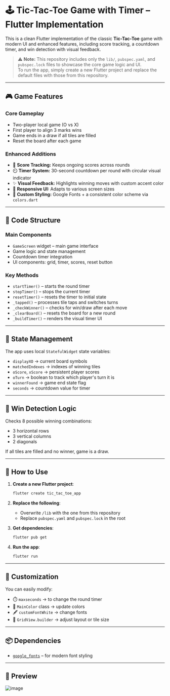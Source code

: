 # 🕹️ Tic-Tac-Toe Game with Timer – Flutter Implementation

This is a clean Flutter implementation of the classic **Tic-Tac-Toe** game with modern UI and enhanced features, including score tracking, a countdown timer, and win detection with visual feedback.

> ⚠️ **Note:** This repository includes only the `lib/`, `pubspec.yaml`, and `pubspec.lock` files to showcase the core game logic and UI.  
> To run the app, simply create a new Flutter project and replace the default files with those from this repository.

---

## 🎮 Game Features

### Core Gameplay
- Two-player local game (O vs X)
- First player to align 3 marks wins
- Game ends in a draw if all tiles are filled
- Reset the board after each game

### Enhanced Additions
- 🧠 **Score Tracking:** Keeps ongoing scores across rounds
- ⏲️ **Timer System:** 30-second countdown per round with circular visual indicator
- ✨ **Visual Feedback:** Highlights winning moves with custom accent color
- 📱 **Responsive UI:** Adapts to various screen sizes
- 🎨 **Custom Styling:** Google Fonts + a consistent color scheme via `colors.dart`

---

## 📁 Code Structure

### Main Components
- `GameScreen` widget – main game interface
- Game logic and state management
- Countdown timer integration
- UI components: grid, timer, scores, reset button

### Key Methods
- `startTimer()` – starts the round timer
- `stopTimer()` – stops the current timer
- `resetTimer()` – resets the timer to initial state
- `_tapped()` – processes tile taps and switches turns
- `_checkWinner()` – checks for win/draw after each move
- `_clearBoard()` – resets the board for a new round
- `_buildTimer()` – renders the visual timer UI

---

## 🧠 State Management

The app uses local `StatefulWidget` state variables:
- `displayXO` → current board symbols
- `matchedIndexes` → indexes of winning tiles
- `oScore`, `xScore` → persistent player scores
- `oTurn` → boolean to track which player's turn it is
- `winnerFound` → game end state flag
- `seconds` → countdown value for timer

---

## 🏁 Win Detection Logic

Checks 8 possible winning combinations:
- 3 horizontal rows
- 3 vertical columns
- 2 diagonals

If all tiles are filled and no winner, game is a draw.

---

## 🧪 How to Use

1. **Create a new Flutter project**:
   ```bash
   flutter create tic_tac_toe_app
   ```

2. **Replace the following**:
   - Overwrite `/lib` with the one from this repository
   - Replace `pubspec.yaml` and `pubspec.lock` in the root

3. **Get dependencies**:
   ```bash
   flutter pub get
   ```

4. **Run the app**:
   ```bash
   flutter run
   ```

---

## 🔧 Customization

You can easily modify:
- ⏱️ `maxseconds` → to change the round timer
- 🎨 `MainColor` class → update colors
- 🖋️ `customFontWhite` → change fonts
- 📐 `GridView.builder` → adjust layout or tile size

---

## 📦 Dependencies

- [`google_fonts`](https://pub.dev/packages/google_fonts) – for modern font styling

---

## 📸 Preview 

![image](https://github.com/user-attachments/assets/41c197ae-394f-450d-b434-556d5409128f)


